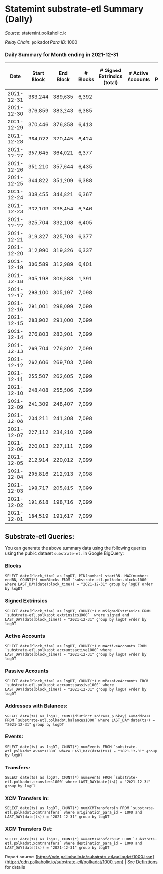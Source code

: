 # Statemint substrate-etl Summary (Daily)

_Source_: [statemint.polkaholic.io](https://statemint.polkaholic.io)

*Relay Chain*: polkadot
*Para ID*: 1000



### Daily Summary for Month ending in 2021-12-31


| Date | Start Block | End Block | # Blocks | # Signed Extrinsics (total) | # Active Accounts | # Passive | # New | # Addresses with Balances | # Events | # Transfers | # XCM Transfers In | # XCM Transfers Out | Issues | 
| ---- | ----------- | --------- | -------- | --------------------------- | ----------------- | --------- | ----- | ------------------------- | -------- | ----------- | ------------------ | ------------------- | ------ |
| 2021-12-31 | 383,244 | 389,635 | 6,392 |  |  |  |  |  | 12,788 |   |   |   |  |
| 2021-12-30 | 376,859 | 383,243 | 6,385 |  |  |  |  |  | 12,773 |   |   |   |  |
| 2021-12-29 | 370,446 | 376,858 | 6,413 |  |  |  |  |  | 12,830 |   |   |   |  |
| 2021-12-28 | 364,022 | 370,445 | 6,424 |  |  |  |  |  | 12,851 |   |   |   |  |
| 2021-12-27 | 357,645 | 364,021 | 6,377 |  |  |  |  |  | 12,758 |   |   |   |  |
| 2021-12-26 | 351,210 | 357,644 | 6,435 |  |  |  |  |  | 12,873 |   |   |   |  |
| 2021-12-25 | 344,822 | 351,209 | 6,388 |  |  |  |  |  | 12,780 |   |   |   |  |
| 2021-12-24 | 338,455 | 344,821 | 6,367 |  |  |  |  |  | 12,737 |   |   |   |  |
| 2021-12-23 | 332,109 | 338,454 | 6,346 |  |  |  |  |  | 12,696 |   |   |   |  |
| 2021-12-22 | 325,704 | 332,108 | 6,405 |  |  |  |  |  | 12,814 |   |   |   |  |
| 2021-12-21 | 319,327 | 325,703 | 6,377 |  |  |  |  |  | 12,757 |   |   |   |  |
| 2021-12-20 | 312,990 | 319,326 | 6,337 |  |  |  |  |  | 12,678 |   |   |   |  |
| 2021-12-19 | 306,589 | 312,989 | 6,401 |  |  |  |  |  | 12,808 |   |   |   |  |
| 2021-12-18 | 305,198 | 306,588 | 1,391 |  |  |  |  |  | 2,778 |   |   |   |  |
| 2021-12-17 | 298,100 | 305,197 | 7,098 |  |  |  |  |  | 7,110 |   |   |   |  |
| 2021-12-16 | 291,001 | 298,099 | 7,099 |  |  |  |  |  | 7,099 |   |   |   |  |
| 2021-12-15 | 283,902 | 291,000 | 7,099 |  |  |  |  |  | 7,099 |   |   |   |  |
| 2021-12-14 | 276,803 | 283,901 | 7,099 |  |  |  |  |  | 7,099 |   |   |   |  |
| 2021-12-13 | 269,704 | 276,802 | 7,099 |  |  |  |  |  | 7,099 |   |   |   |  |
| 2021-12-12 | 262,606 | 269,703 | 7,098 |  |  |  |  |  | 7,098 |   |   |   |  |
| 2021-12-11 | 255,507 | 262,605 | 7,099 |  |  |  |  |  | 7,099 |   |   |   |  |
| 2021-12-10 | 248,408 | 255,506 | 7,099 |  |  |  |  |  | 7,099 |   |   |   |  |
| 2021-12-09 | 241,309 | 248,407 | 7,099 |  |  |  |  |  | 7,099 |   |   |   |  |
| 2021-12-08 | 234,211 | 241,308 | 7,098 |  |  |  |  |  | 7,098 |   |   |   |  |
| 2021-12-07 | 227,112 | 234,210 | 7,099 |  |  |  |  |  | 7,099 |   |   |   |  |
| 2021-12-06 | 220,013 | 227,111 | 7,099 |  |  |  |  |  | 7,099 |   |   |   |  |
| 2021-12-05 | 212,914 | 220,012 | 7,099 |  |  |  |  |  | 7,099 |   |   |   |  |
| 2021-12-04 | 205,816 | 212,913 | 7,098 |  |  |  |  |  | 7,098 |   |   |   |  |
| 2021-12-03 | 198,717 | 205,815 | 7,099 |  |  |  |  |  | 7,099 |   |   |   |  |
| 2021-12-02 | 191,618 | 198,716 | 7,099 |  |  |  |  |  | 7,099 |   |   |   |  |
| 2021-12-01 | 184,519 | 191,617 | 7,099 |  |  |  |  |  | 7,099 |   |   |   |  |

## Substrate-etl Queries:
You can generate the above summary data using the following queries using the public dataset `substrate-etl` in Google BigQuery:


### Blocks
```
SELECT date(block_time) as logDT, MIN(number) startBN, MAX(number) endBN, COUNT(*) numBlocks FROM `substrate-etl.polkadot.blocks1000`  where LAST_DAY(date(block_time)) = "2021-12-31" group by logDT order by logDT
```


### Signed Extrinsics
```
SELECT date(block_time) as logDT, COUNT(*) numSignedExtrinsics FROM `substrate-etl.polkadot.extrinsics1000`  where signed and LAST_DAY(date(block_time)) = "2021-12-31" group by logDT order by logDT
```


### Active Accounts
```
SELECT date(block_time) as logDT, COUNT(*) numActiveAccounts FROM `substrate-etl.polkadot.accountsactive1000` where LAST_DAY(date(block_time)) = "2021-12-31" group by logDT order by logDT
```


### Passive Accounts
```
SELECT date(block_time) as logDT, COUNT(*) numPassiveAccounts FROM `substrate-etl.polkadot.accountspassive1000` where LAST_DAY(date(block_time)) = "2021-12-31" group by logDT order by logDT
```


### Addresses with Balances:
```
SELECT date(ts) as logDT, COUNT(distinct address_pubkey) numAddress FROM `substrate-etl.polkadot.balances1000` where LAST_DAY(date(ts)) = "2021-12-31" group by logDT
```


### Events:
```
SELECT date(ts) as logDT, COUNT(*) numEvents FROM `substrate-etl.polkadot.events1000` where LAST_DAY(date(ts)) = "2021-12-31" group by logDT
```


### Transfers:
```
SELECT date(ts) as logDT, COUNT(*) numEvents FROM `substrate-etl.polkadot.transfers1000` where LAST_DAY(date(ts)) = "2021-12-31" group by logDT
```


### XCM Transfers In:
```
SELECT date(ts) as logDT, COUNT(*) numXCMTransfersIn FROM `substrate-etl.polkadot.xcmtransfers` where origination_para_id = 1000 and LAST_DAY(date(ts)) = "2021-12-31" group by logDT
```


### XCM Transfers Out:
```
SELECT date(ts) as logDT, COUNT(*) numXCMTransfersOut FROM `substrate-etl.polkadot.xcmtransfers` where destination_para_id = 1000 and LAST_DAY(date(ts)) = "2021-12-31" group by logDT
```



Report source: [https://cdn.polkaholic.io/substrate-etl/polkadot/1000.json](https://cdn.polkaholic.io/substrate-etl/polkadot/1000.json) | See [Definitions](/DEFINITIONS.md) for details
